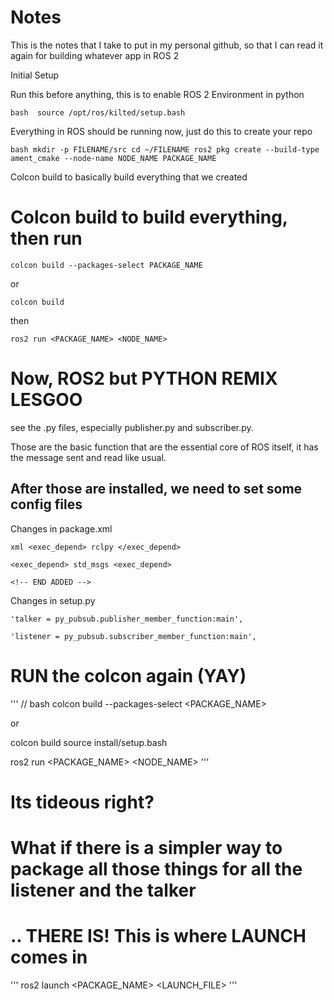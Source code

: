 # Notes

This is the notes that I take to put in my personal github, so that I can read it again for building whatever app in ROS 2

Initial Setup


Run this before anything, 
this is to enable ROS 2 Environment in python


`bash  source /opt/ros/kilted/setup.bash  
`  

Everything in ROS should be running now, just do this to create your repo


`bash mkdir -p FILENAME/src
cd ~/FILENAME
ros2 pkg create --build-type ament_cmake --node-name NODE_NAME PACKAGE_NAME`


Colcon build to basically build everything that we created


# Colcon build to build everything, then run 

`colcon build --packages-select PACKAGE_NAME`

or

`colcon build`

then

`ros2 run <PACKAGE_NAME> <NODE_NAME>`


# Now, ROS2 but PYTHON REMIX LESGOO

see the .py files, especially publisher.py and subscriber.py. 

Those are the basic function that are the essential core of ROS itself, it has the message sent and read like usual. 


## After those are installed, we need to set some config files


Changes in package.xml

`xml <exec_depend> rclpy </exec_depend>`

 ` <exec_depend> std_msgs <exec_depend> `
 
 `<!-- END ADDED --> `

Changes in setup.py


`'talker = py_pubsub.publisher_member_function:main',`

`'listener = py_pubsub.subscriber_member_function:main',`

# RUN the colcon again (YAY)

'''
// bash
colcon build --packages-select <PACKAGE_NAME>

or 

colcon build
source install/setup.bash

ros2 run <PACKAGE_NAME> <NODE_NAME>
'''

# Its tideous right?
# What if there is a simpler way to package all those things for all the listener and the talker 

# .. THERE IS! This is where LAUNCH comes in

'''
ros2 launch <PACKAGE_NAME> <LAUNCH_FILE>
'''